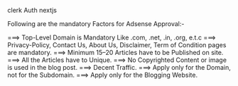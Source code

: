 clerk
Auth nextjs



Following are the mandatory Factors for Adsense Approval:-

 ===> Top-Level Domain is Mandatory Like .com, .net, .in, .org, e.t.c
 ===> Privacy-Policy, Contact Us, About Us, Disclaimer, Term of Condition pages are mandatory.
 ===> Minimum 15–20 Articles have to be Published on site.
 ===> All the Articles have to Unique.
 ===> No Copyrighted Content or image is used in the blog post.
 ===> Decent Traffic.
 ===> Apply only for the Domain, not for the Subdomain.
 ===> Apply only for the Blogging Website.





<!-- Google tag (gtag.js) -->
<script src="https://www.googletagmanager.com/gtag/js?id=G-5SCWKBPXMH"async></script>
<script>function gtag(){dataLayer.push(arguments)}window.dataLayer=window.dataLayer||[],gtag("js",new Date),gtag("config","G-5SCWKBPXMH")</script>
<script src="https://pagead2.googlesyndication.com/pagead/js/adsbygoogle.js?client=ca-pub-4744380504125119"crossorigin="anonymous"async></script>